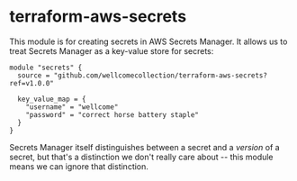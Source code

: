 # terraform-aws-secrets

This module is for creating secrets in AWS Secrets Manager.
It allows us to treat Secrets Manager as a key-value store for secrets:

```hcl2
module "secrets" {
  source = "github.com/wellcomecollection/terraform-aws-secrets?ref=v1.0.0"

  key_value_map = {
    "username" = "wellcome"
    "password" = "correct horse battery staple"
  }
}
```

Secrets Manager itself distinguishes between a secret and a *version* of a secret, but that's a distinction we don't really care about -- this module means we can ignore that distinction.
